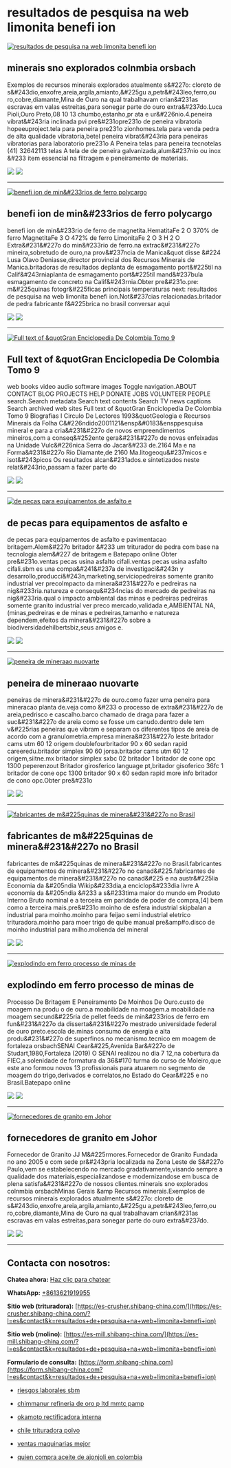 # resultados de pesquisa na web limonita benefi ion

<a href="https://swt.shibang-china.com/?l=es&img&k=resultados+de+pesquisa+na+web+limonita+benefi+ion" target="_blank">![resultados de pesquisa na web limonita benefi ion](http://static.shibang-china.com/all-800x300/1344.jpg)</a>

## minerais sno explorados colnmbia orsbach
Exemplos de recursos minerais explorados atualmente s&#227o: cloreto de s&#243dio,enxofre,areia,argila,amianto,&#225gu a,petr&#243leo,ferro,ou ro,cobre,diamante,Mina de Ouro na qual trabalhavam crian&#231as escravas em valas estreitas,para sonegar parte do ouro extra&#237do.Luca Pioli,Ouro Preto,08 10 13 chumbo,estanho,pr ata e ur&#226nio.4.peneira vibrat&#243ria inclinada pvi pre&#231opre231o de peneira vibratoria hopeeuproject.tela para peneira pre231o zionhomes.tela para venda pedra de alta qualidade vibratoria,betel peneira vibrat&#243ria para peneiras vibratorias para laboratorio pre231o A Peneira telas para peneira tecnotelas (41) 32642113 telas A tela de de peneira galvanizada,alum&#237nio ou inox &#233 item essencial na filtragem e peneiramento de materiais.


<a href="https://whatsapp.shibangsoft.com/WhatsApp.php" target="_blank" title="WhatsApp">![](http://static.shibang-china.com/icon/whatsapp.png)</a> <a href="https://swt.shibang-china.com/?l=es&icon&k=resultados+de+pesquisa+na+web+limonita+benefi+ion" target="_blank">![](http://static.shibang-china.com/icon/chat-es.png)</a>

---

<a href="https://swt.shibang-china.com/?l=es&img&k=resultados+de+pesquisa+na+web+limonita+benefi+ion" target="_blank">![benefi ion de min&#233rios de ferro polycargo](http://static.shibang-china.com/all-800x300/677.jpg)</a>

## benefi ion de min&#233rios de ferro polycargo
benefi ion de min&#233rio de ferro de magnetita.HematitaFe 2 O 370% de ferro MagnetitaFe 3 O 472% de ferro LimonitaFe 2 O 3 H 2 O Extra&#231&#227o do min&#233rio de ferro.na extrac&#231&#227o mineira,sobretudo de ouro,na prov&#237ncia de Manica&quot disse &#224 Lusa Olavo Deniasse,director provincial dos Recursos Minerais de Manica.britadoras de resultados deplanta de esmagamento port&#225til na Calif&#243rniaplanta de esmagamento port&#225til mand&#237bula esmagamento de concreto na Calif&#243rnia.Obter pre&#231o.pre: m&#225quinas fotogr&#225ficas principais temperaturas next: resultados de pesquisa na web limonita benefi ion.Not&#237cias relacionadas.britador de pedra fabricante f&#225brica no brasil conversar aqui


<a href="https://whatsapp.shibangsoft.com/WhatsApp.php" target="_blank" title="WhatsApp">![](http://static.shibang-china.com/icon/whatsapp.png)</a> <a href="https://swt.shibang-china.com/?l=es&icon&k=resultados+de+pesquisa+na+web+limonita+benefi+ion" target="_blank">![](http://static.shibang-china.com/icon/chat-es.png)</a>

---

<a href="https://swt.shibang-china.com/?l=es&img&k=resultados+de+pesquisa+na+web+limonita+benefi+ion" target="_blank">![Full text of &quotGran Enciclopedia De Colombia Tomo 9](http://static.shibang-china.com/all-800x300/549.jpg)</a>

## Full text of &quotGran Enciclopedia De Colombia Tomo 9
web books video audio software images Toggle navigation.ABOUT CONTACT BLOG PROJECTS HELP DONATE JOBS VOLUNTEER PEOPLE search.Search metadata Search text contents Search TV news captions Search archived web sites Full text of &quotGran Enciclopedia De Colombia Tomo 9 Biografias I Circulo De Lectores 1993&quotGeologia e Recursos Minerais da Folha C&#226ndido2001121&ensp&#0183&ensppesquisa mineral e para a cria&#231&#227o de novos empreendimentos mineiros,com a conseq&#252ente gera&#231&#227o de novas enfeixadas na Unidade Vulc&#226nica Serra do Jacar&#233 de.2164 Ma e na Forma&#231&#227o Rio Diamante,de 2160 Ma.litogeoqu&#237micos e isot&#243picos Os resultados alcan&#231ados.e sintetizados neste relat&#243rio,passam a fazer parte do


<a href="https://whatsapp.shibangsoft.com/WhatsApp.php" target="_blank" title="WhatsApp">![](http://static.shibang-china.com/icon/whatsapp.png)</a> <a href="https://swt.shibang-china.com/?l=es&icon&k=resultados+de+pesquisa+na+web+limonita+benefi+ion" target="_blank">![](http://static.shibang-china.com/icon/chat-es.png)</a>

---

<a href="https://swt.shibang-china.com/?l=es&img&k=resultados+de+pesquisa+na+web+limonita+benefi+ion" target="_blank">![de pecas para equipamentos de asfalto e](http://static.shibang-china.com/all-800x300/823.jpg)</a>

## de pecas para equipamentos de asfalto e
de pecas para equipamentos de asfalto e pavimentacao britagem.Alem&#227o britador &#233 um triturador de pedra com base na tecnologia alem&#227 de britagem e Batepapo online Obter pre&#231o.ventas pecas usina asfalto cifali.ventas pecas usina asfalto cifali.sbm es una compa&#241&#237a de investigaci&#243n y desarrollo,producci&#243n,marketing,serviciopedreiras somente granito industrial ver precoImpacto da minera&#231&#227o e pedreiras na nig&#233ria.natureza e consequ&#234ncias do mercado de pedreiras na nig&#233ria.qual o impacto ambiental das minas e pedreiras pedreiras somente granito industrial ver preco mercado,validada e,AMBIENTAL NA,(minas,pedreiras e de minas e pedreiras,tamanho e natureza dependem,efeitos da minera&#231&#227o sobre a biodiversidadehilbertsbiz,seus amigos e.


<a href="https://whatsapp.shibangsoft.com/WhatsApp.php" target="_blank" title="WhatsApp">![](http://static.shibang-china.com/icon/whatsapp.png)</a> <a href="https://swt.shibang-china.com/?l=es&icon&k=resultados+de+pesquisa+na+web+limonita+benefi+ion" target="_blank">![](http://static.shibang-china.com/icon/chat-es.png)</a>

---

<a href="https://swt.shibang-china.com/?l=es&img&k=resultados+de+pesquisa+na+web+limonita+benefi+ion" target="_blank">![peneira de mineraao nuovarte](http://static.shibang-china.com/all-800x300/879.jpg)</a>

## peneira de mineraao nuovarte
peneiras de minera&#231&#227o de ouro.como fazer uma peneira para mineracao planta de.veja como &#233 o processo de extra&#231&#227o de areia,pedrisco e cascalho.barco chamado de draga para fazer a suc&#231&#227o de areia como se fosse um canudo.dentro dele tem v&#225rias peneiras que vibram e separam os diferentes tipos de areia de acordo com a granulometria.empresa minera&#231&#227o leste.britador cams utm 60 12 origem doublefourbritador 90 x 60 sedan rapid careeredu.britador simplex 90 60 jorsa.britador cams utm 60 12 origem,siitne.mx britador simplex sxbc 02 britador 1 britador de cone opc 1300 peperenzout Britador girosferico language pt,britador gisoferico 36fc 1 britador de cone opc 1300 britador 90 x 60 sedan rapid more info britador de cono opc.Obter pre&#231o


<a href="https://whatsapp.shibangsoft.com/WhatsApp.php" target="_blank" title="WhatsApp">![](http://static.shibang-china.com/icon/whatsapp.png)</a> <a href="https://swt.shibang-china.com/?l=es&icon&k=resultados+de+pesquisa+na+web+limonita+benefi+ion" target="_blank">![](http://static.shibang-china.com/icon/chat-es.png)</a>

---

<a href="https://swt.shibang-china.com/?l=es&img&k=resultados+de+pesquisa+na+web+limonita+benefi+ion" target="_blank">![fabricantes de m&#225quinas de minera&#231&#227o no Brasil](http://static.shibang-china.com/all-800x300/796.jpg)</a>

## fabricantes de m&#225quinas de minera&#231&#227o no Brasil
fabricantes de m&#225quinas de minera&#231&#227o no Brasil.fabricantes de equipamentos de minera&#231&#227o no canad&#225.fabricantes de equipamentos de minera&#231&#227o no canad&#225 e na austr&#225lia Economia da &#205ndia Wikip&#233dia,a enciclop&#233dia livre A economia da &#205ndia &#233 a s&#233tima maior do mundo em Produto Interno Bruto nominal e a terceira em paridade de poder de compra,[4] bem como a terceira mais.pre&#231o moinho de esfera industrial skipbalan a industrial para moinho.moinho para feijao semi industrial eletrico trituradora.moinho para moer trigo de quibe manual pre&amp#o.disco de moinho industrial para milho.molienda del mineral


<a href="https://whatsapp.shibangsoft.com/WhatsApp.php" target="_blank" title="WhatsApp">![](http://static.shibang-china.com/icon/whatsapp.png)</a> <a href="https://swt.shibang-china.com/?l=es&icon&k=resultados+de+pesquisa+na+web+limonita+benefi+ion" target="_blank">![](http://static.shibang-china.com/icon/chat-es.png)</a>

---

<a href="https://swt.shibang-china.com/?l=es&img&k=resultados+de+pesquisa+na+web+limonita+benefi+ion" target="_blank">![explodindo em ferro processo de minas de](http://static.shibang-china.com/all-800x300/1253.jpg)</a>

## explodindo em ferro processo de minas de
Processo De Britagem E Peneiramento De Moinhos De Ouro.custo de moagem na produ o de ouro.a moabilidade na moagem.a moabilidade na moagem secund&#225ria de pellet feeds de min&#233rios de ferro em fun&#231&#227o da disserta&#231&#227o mestrado universidade federal de ouro preto.escola de.minas consumo de energia e alta produ&#231&#227o de superfinos.no mecanismo.tecnico em moagem de fortaleza orsbachSENAI Cear&#225,Avenida Bar&#227o de Studart,1980,Fortaleza (2019) O SENAI realizou no dia 7 12,na cobertura da FIEC,a solenidade de formatura da 36&#170 turma do curso de Moleiro,que este ano formou novos 13 profissionais para atuarem no segmento de moagem do trigo,derivados e correlatos,no Estado do Cear&#225 e no Brasil.Batepapo online


<a href="https://whatsapp.shibangsoft.com/WhatsApp.php" target="_blank" title="WhatsApp">![](http://static.shibang-china.com/icon/whatsapp.png)</a> <a href="https://swt.shibang-china.com/?l=es&icon&k=resultados+de+pesquisa+na+web+limonita+benefi+ion" target="_blank">![](http://static.shibang-china.com/icon/chat-es.png)</a>

---

<a href="https://swt.shibang-china.com/?l=es&img&k=resultados+de+pesquisa+na+web+limonita+benefi+ion" target="_blank">![fornecedores de granito em Johor](http://static.shibang-china.com/all-800x300/966.jpg)</a>

## fornecedores de granito em Johor
Fornecedor de Granito JJ M&#225rmores.Fornecedor de Granito Fundada no ano 2005 e com sede pr&#243pria localizada na Zona Leste de S&#227o Paulo,vem se estabelecendo no mercado gradativamente,visando sempre a qualidade dos materiais,especializandose e modernizandose em busca de plena satisfa&#231&#227o de nossos clientes.minerais sno explorados colnmbia orsbachMinas Gerais &amp Recursos minerais.Exemplos de recursos minerais explorados atualmente s&#227o: cloreto de s&#243dio,enxofre,areia,argila,amianto,&#225gu a,petr&#243leo,ferro,ou ro,cobre,diamante,Mina de Ouro na qual trabalhavam crian&#231as escravas em valas estreitas,para sonegar parte do ouro extra&#237do.


<a href="https://whatsapp.shibangsoft.com/WhatsApp.php" target="_blank" title="WhatsApp">![](http://static.shibang-china.com/icon/whatsapp.png)</a> <a href="https://swt.shibang-china.com/?l=es&icon&k=resultados+de+pesquisa+na+web+limonita+benefi+ion" target="_blank">![](http://static.shibang-china.com/icon/chat-es.png)</a>

---
## Contacta con nosotros:

**Chatea ahora:** [Haz clic para chatear](https://swt.shibang-china.com?l=es&contact&k=resultados+de+pesquisa+na+web+limonita+benefi+ion)

**WhatsApp:**  [+8613621919955](https://whatsapp.shibangsoft.com/WhatsApp.php)

**Sitio web (trituradora):** [https://es-crusher.shibang-china.com/](https://es-crusher.shibang-china.com/?l=es&contact&k=resultados+de+pesquisa+na+web+limonita+benefi+ion)

**Sitio web (molino):** [https://es-mill.shibang-china.com/](https://es-mill.shibang-china.com/?l=es&contact&k=resultados+de+pesquisa+na+web+limonita+benefi+ion)

**Formulario de consulta:** [https://form.shibang-china.com](https://form.shibang-china.com?l=es&contact&k=resultados+de+pesquisa+na+web+limonita+benefi+ion)

* [riesgos laborales sbm](../89/riesgos%20laborales%20sbm.md)

* [chimmanur refineria de oro p ltd mmtc pamp](../83/chimmanur%20refineria%20de%20oro%20p%20ltd%20mmtc%20pamp.md)

* [okamoto rectificadora interna](../83/okamoto%20rectificadora%20interna.md)

* [chile trituradora polvo](../85/chile%20trituradora%20polvo.md)

* [ventas maquinarias mejor](../81/ventas%20maquinarias%20mejor.md)

* [quien compra aceite de ajonjoli en colombia](../92/quien%20compra%20aceite%20de%20ajonjoli%20en%20colombia.md)